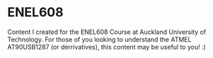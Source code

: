 # ENEL608
Content I created for the ENEL608 Course at Auckland University of Technology. For those of you looking to understand the ATMEL AT90USB1287 (or derrivatives), this content may be useful to you! :)
